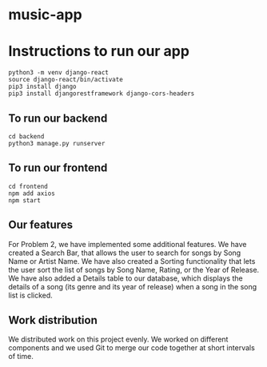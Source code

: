 # music-app

# Instructions to run our app

```
python3 -m venv django-react
source django-react/bin/activate
pip3 install django
pip3 install djangorestframework django-cors-headers
```

## To run our backend 

```
cd backend
python3 manage.py runserver
```


## To run our frontend 

```
cd frontend
npm add axios
npm start
```


## Our features

For Problem 2, we have implemented some additional features. We have created a Search Bar, that allows the user to search for songs by Song Name or Artist Name. We have also created a Sorting functionality that lets the user sort the list of songs by Song Name, Rating, or the Year of Release. We have also added a Details table to our database, which displays the details of a song (its genre and its year of release) when a song in the song list is clicked. 


## Work distribution 

We distributed work on this project evenly. We worked on different components and we used Git to merge our code together at short intervals of time. 
